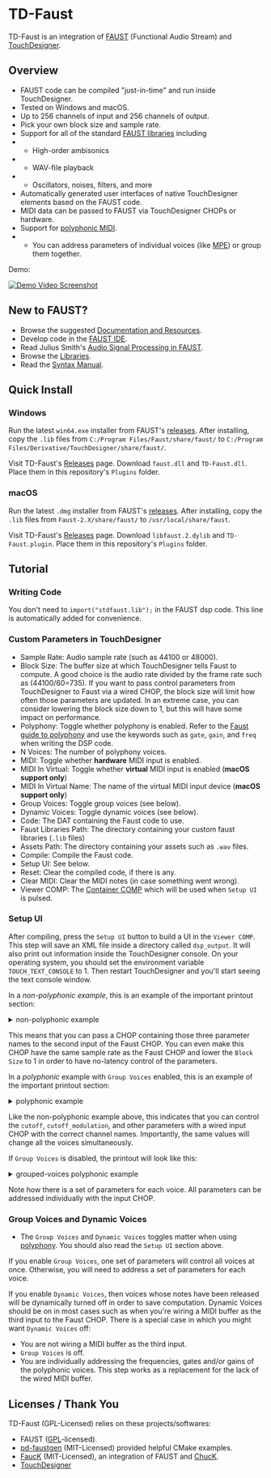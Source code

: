 # TD-Faust
TD-Faust is an integration of [FAUST](https://faust.grame.fr) (Functional Audio Stream) and [TouchDesigner](https://derivative.ca/).

## Overview
 
* FAUST code can be compiled "just-in-time" and run inside TouchDesigner.
* Tested on Windows and macOS.
* Up to 256 channels of input and 256 channels of output.
* Pick your own block size and sample rate.
* Support for all of the standard [FAUST libraries](https://faustlibraries.grame.fr/) including
* * High-order ambisonics
* * WAV-file playback
* * Oscillators, noises, filters, and more
* Automatically generated user interfaces of native TouchDesigner elements based on the FAUST code.
* MIDI data can be passed to FAUST via TouchDesigner CHOPs or hardware.
* Support for [polyphonic MIDI](https://faustdoc.grame.fr/manual/midi/).
* * You can address parameters of individual voices (like [MPE](https://en.wikipedia.org/wiki/MIDI#MIDI_Polyphonic_Expression)) or group them together.

Demo:

[![Demo Video Screenshot](https://img.youtube.com/vi/0qi2lp_TgE0/0.jpg)](https://www.youtube.com/watch?v=0qi2lp_TgE0 "FAUST in TouchDesigner (Audio Coding Demo)")

## New to FAUST?

* Browse the suggested [Documentation and Resources](https://github.com/grame-cncm/faust#documentation-and-resources).
* Develop code in the [FAUST IDE](https://faustide.grame.fr/).
* Read Julius Smith's [Audio Signal Processing in FAUST](https://ccrma.stanford.edu/~jos/aspf/).
* Browse the [Libraries](https://faustlibraries.grame.fr/).
* Read the [Syntax Manual](https://faustdoc.grame.fr/manual/syntax/).

## Quick Install

### Windows

Run the latest `win64.exe` installer from FAUST's [releases](https://github.com/grame-cncm/faust/releases). After installing, copy the `.lib` files from `C:/Program Files/Faust/share/faust/` to `C:/Program Files/Derivative/TouchDesigner/share/faust/`.

Visit TD-Faust's [Releases](https://github.com/DBraun/TD-Faust/releases) page. Download `faust.dll` and `TD-Faust.dll`. Place them in this repository's `Plugins` folder.

### macOS

Run the latest `.dmg` installer from FAUST's [releases](https://github.com/grame-cncm/faust/releases). After installing, copy the `.lib` files from `Faust-2.X/share/faust/` to `/usr/local/share/faust`.

Visit TD-Faust's [Releases](https://github.com/DBraun/TD-Faust/releases) page. Download `libfaust.2.dylib` and `TD-Faust.plugin`. Place them in this repository's `Plugins` folder.

## Tutorial

### Writing Code

You don't need to `import("stdfaust.lib");` in the FAUST dsp code. This line is automatically added for convenience.

### Custom Parameters in TouchDesigner

* Sample Rate: Audio sample rate (such as 44100 or 48000).
* Block Size: The buffer size at which TouchDesigner tells Faust to compute. A good choice is the audio rate divided by the frame rate such as (44100/60=735). If you want to pass control parameters from TouchDesigner to Faust via a wired CHOP, the block size will limit how often those parameters are updated. In an extreme case, you can consider lowering the block size down to 1, but this will have some impact on performance.
* Polyphony: Toggle whether polyphony is enabled. Refer to the [Faust guide to polyphony](https://faustdoc.grame.fr/manual/midi/) and use the keywords such as `gate`, `gain`, and `freq` when writing the DSP code.
* N Voices: The number of polyphony voices.
* MIDI: Toggle whether **hardware** MIDI input is enabled. 
* MIDI In Virtual: Toggle whether **virtual** MIDI input is enabled (**macOS support only**)
* MIDI In Virtual Name: The name of the virtual MIDI input device (**macOS support only**)
* Group Voices: Toggle group voices (see below).
* Dynamic Voices: Toggle dynamic voices (see below).
* Code: The DAT containing the Faust code to use.
* Faust Libraries Path: The directory containing your custom faust libraries (`.lib` files)
* Assets Path: The directory containing your assets such as `.wav` files.
* Compile: Compile the Faust code.
* Setup UI: See below.
* Reset: Clear the compiled code, if there is any.
* Clear MIDI: Clear the MIDI notes (in case something went wrong).
* Viewer COMP: The [Container COMP](https://docs.derivative.ca/Container_COMP) which will be used when `Setup UI` is pulsed.

### Setup UI

After compiling, press the `Setup UI` button to build a UI in the `Viewer COMP`. This step will save an XML file inside a directory called `dsp_output`. It will also print out information inside the TouchDesigner console. On your operating system, you should set the environment variable `TOUCH_TEXT_CONSOLE` to 1. Then restart TouchDesigner and you'll start seeing the text console window.

In a *non-polyphonic example*, this is an example of the important printout section:

<details>
<summary>non-polyphonic example</summary>
<pre>
<code>
---------------- DUMPING [Faust] PARAMETERS ---------------
/Pitch_Shifter/shift_semitones : 3
/Pitch_Shifter/window_samples : 3
/Pitch_Shifter/xfade_samples : 3
Number of Inputs: 2
Number of Outputs: 2
</code>
</pre>
</details>

This means that you can pass a CHOP containing those three parameter names to the second input of the Faust CHOP. You can even make this CHOP have the same sample rate as the Faust CHOP and lower the `Block Size` to 1 in order to have no-latency control of the parameters.

In a *polyphonic* example with `Group Voices` enabled, this is an example of the important printout section:

<details>
<summary>polyphonic example</summary>
<pre>
<code>
---------------- DUMPING [Faust] PARAMETERS ---------------
/Sequencer/DSP1/Polyphonic/Voices/Panic : 0
/Sequencer/DSP1/Polyphonic/Voices/MyInstrument/cutoff : 3
/Sequencer/DSP1/Polyphonic/Voices/MyInstrument/cutoff_modulation : 3
/Sequencer/DSP1/Polyphonic/Voices/MyInstrument/env0/A : 3
/Sequencer/DSP1/Polyphonic/Voices/MyInstrument/env0/D : 3
/Sequencer/DSP1/Polyphonic/Voices/MyInstrument/env0/R : 3
/Sequencer/DSP1/Polyphonic/Voices/MyInstrument/env0/S : 3
/Sequencer/DSP1/Polyphonic/Voices/MyInstrument/env1/A : 3
/Sequencer/DSP1/Polyphonic/Voices/MyInstrument/env1/D : 3
/Sequencer/DSP1/Polyphonic/Voices/MyInstrument/env1/R : 3
/Sequencer/DSP1/Polyphonic/Voices/MyInstrument/env1/S : 3
/Sequencer/DSP1/Polyphonic/Voices/MyInstrument/freq : 3
/Sequencer/DSP1/Polyphonic/Voices/MyInstrument/gate : 0
/Sequencer/DSP1/Polyphonic/Voices/MyInstrument/note_offset : 3
Number of Inputs: 0
Number of Outputs: 2
</code>
</pre>
</details>

Like the non-polyphonic example above, this indicates that you can control the `cutoff`, `cutoff_modulation`, and other parameters with a wired input CHOP with the correct channel names. Importantly, the same values will change all the voices simultaneously.

If `Group Voices` is disabled, the printout will look like this:

<details>
<summary>grouped-voices polyphonic example</summary>
<pre>
<code>
---------------- DUMPING [Faust] PARAMETERS ---------------
/Sequencer/DSP1/Polyphonic/Voices/Panic : 0
/Sequencer/DSP1/Polyphonic/Voices/MyInstrument/cutoff : 3
/Sequencer/DSP1/Polyphonic/Voices/MyInstrument/cutoff_modulation : 3
/Sequencer/DSP1/Polyphonic/Voices/MyInstrument/env0/A : 3
/Sequencer/DSP1/Polyphonic/Voices/MyInstrument/env0/D : 3
/Sequencer/DSP1/Polyphonic/Voices/MyInstrument/env0/R : 3
/Sequencer/DSP1/Polyphonic/Voices/MyInstrument/env0/S : 3
/Sequencer/DSP1/Polyphonic/Voices/MyInstrument/env1/A : 3
/Sequencer/DSP1/Polyphonic/Voices/MyInstrument/env1/D : 3
/Sequencer/DSP1/Polyphonic/Voices/MyInstrument/env1/R : 3
/Sequencer/DSP1/Polyphonic/Voices/MyInstrument/env1/S : 3
/Sequencer/DSP1/Polyphonic/Voices/MyInstrument/freq : 3
/Sequencer/DSP1/Polyphonic/Voices/MyInstrument/gate : 0
/Sequencer/DSP1/Polyphonic/Voices/MyInstrument/note_offset : 3
/Sequencer/DSP1/Polyphonic/Voice1/MyInstrument/cutoff : 3
/Sequencer/DSP1/Polyphonic/Voice1/MyInstrument/cutoff_modulation : 3
/Sequencer/DSP1/Polyphonic/Voice1/MyInstrument/env0/A : 3
/Sequencer/DSP1/Polyphonic/Voice1/MyInstrument/env0/D : 3
/Sequencer/DSP1/Polyphonic/Voice1/MyInstrument/env0/R : 3
/Sequencer/DSP1/Polyphonic/Voice1/MyInstrument/env0/S : 3
/Sequencer/DSP1/Polyphonic/Voice1/MyInstrument/env1/A : 3
/Sequencer/DSP1/Polyphonic/Voice1/MyInstrument/env1/D : 3
/Sequencer/DSP1/Polyphonic/Voice1/MyInstrument/env1/R : 3
/Sequencer/DSP1/Polyphonic/Voice1/MyInstrument/env1/S : 3
/Sequencer/DSP1/Polyphonic/Voice1/MyInstrument/freq : 3
/Sequencer/DSP1/Polyphonic/Voice1/MyInstrument/gate : 0
/Sequencer/DSP1/Polyphonic/Voice1/MyInstrument/note_offset : 3
/Sequencer/DSP1/Polyphonic/Voice2/MyInstrument/cutoff : 3
/Sequencer/DSP1/Polyphonic/Voice2/MyInstrument/cutoff_modulation : 3
/Sequencer/DSP1/Polyphonic/Voice2/MyInstrument/env0/A : 3
/Sequencer/DSP1/Polyphonic/Voice2/MyInstrument/env0/D : 3
/Sequencer/DSP1/Polyphonic/Voice2/MyInstrument/env0/R : 3
/Sequencer/DSP1/Polyphonic/Voice2/MyInstrument/env0/S : 3
/Sequencer/DSP1/Polyphonic/Voice2/MyInstrument/env1/A : 3
/Sequencer/DSP1/Polyphonic/Voice2/MyInstrument/env1/D : 3
/Sequencer/DSP1/Polyphonic/Voice2/MyInstrument/env1/R : 3
/Sequencer/DSP1/Polyphonic/Voice2/MyInstrument/env1/S : 3
/Sequencer/DSP1/Polyphonic/Voice2/MyInstrument/freq : 3
/Sequencer/DSP1/Polyphonic/Voice2/MyInstrument/gate : 0
/Sequencer/DSP1/Polyphonic/Voice2/MyInstrument/note_offset : 3
Number of Inputs: 0
Number of Outputs: 2
</code>
</pre>
</details>

Note how there is a set of parameters for each voice. All parameters can be addressed individually with the input CHOP.

### Group Voices and Dynamic Voices

* The `Group Voices` and `Dynamic Voices` toggles matter when using [polyphony](https://faustdoc.grame.fr/manual/midi/). You should also read the `Setup UI` section above.

If you enable `Group Voices`, one set of parameters will control all voices at once. Otherwise, you will need to address a set of parameters for each voice.

If you enable `Dynamic Voices`, then voices whose notes have been released will be dynamically turned off in order to save computation. Dynamic Voices should be on in most cases such as when you're wiring a MIDI buffer as the third input to the Faust CHOP. There is a special case in which you might want `Dynamic Voices` off:
* You are not wiring a MIDI buffer as the third input.
* `Group Voices` is off.
* You are individually addressing the frequencies, gates and/or gains of the polyphonic voices. This step works as a replacement for the lack of the wired MIDI buffer.

## Licenses / Thank You

TD-Faust (GPL-Licensed) relies on these projects/softwares:

* FAUST ([GPL](https://github.com/grame-cncm/faust/blob/master/COPYING.txt)-licensed).
* [pd-faustgen](https://github.com/CICM/pd-faustgen) (MIT-Licensed) provided helpful CMake examples.
* [FaucK](https://github.com/ccrma/chugins/tree/main/Faust) (MIT-Licensed), an integration of FAUST and [ChucK](http://chuck.stanford.edu/).
* [TouchDesigner](https://derivative.ca/)
